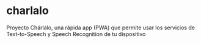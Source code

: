 # charlalo
Proyecto Chárlalo, una rápida app (PWA) que permite usar los servicios de Text-to-Speech y Speech Recognition de tu dispositivo
